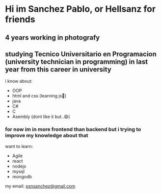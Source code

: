 # Hi im Sanchez Pablo, or Hellsanz for friends

## 4 years working in photografy
## studying Tecnico Universitario en Programacion (university technician in programming) in last year from this career in university

i know about:
* OOP
* html and css (learning js🌱)
* java
* C#
* C
* Asembly (dont like it but..😄)


### for now im in more frontend than backend but i trying to improve my knowledge about that
want to learn:

- Agile
- react
- nodejs
- mysql
- mongodb

my email: psnsanchez@gmail.com
<!--
**hellsanz/hellsanz** is a ✨ _special_ ✨ repository because its `README.md` (this file) appears on your GitHub profile.
Here are some ideas to get you started:
- 🔭 I’m currently working on ...
- 🌱 I’m currently learning ...
- 👯 I’m looking to collaborate on ...
- 🤔 I’m looking for help with ...
- 💬 Ask me about ...
- 📫 How to reach me: ...
- 😄 Pronouns: ...
- ⚡ Fun fact: ...
-->
